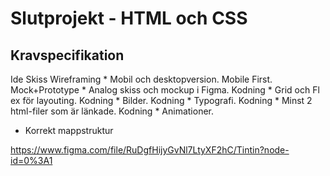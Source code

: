 # Slutprojekt - HTML och CSS

## Kravspecifikation

Ide
Skiss
Wireframing * Mobil och desktopversion. Mobile First.
Mock+Prototype * Analog skiss och mockup i Figma.
Kodning * Grid och Fl ex för layouting.
Kodning * Bilder.
Kodning * Typografi.
Kodning * Minst 2 html-filer som är länkade.
Kodning * Animationer.
* Korrekt mappstruktur


https://www.figma.com/file/RuDgfHijyGvNl7LtyXF2hC/Tintin?node-id=0%3A1

